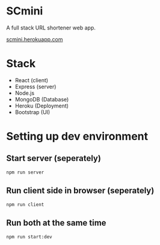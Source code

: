 # SCmini 
A full stack URL shortener web app.

[scmini.herokuapp.com](https://scmini.herokuapp.com/)
# Stack
* React (client)
* Express (server)
* Node.js
* MongoDB (Database)
* Heroku (Deployment)
* Bootstrap (UI)

# Setting up dev environment
## Start server (seperately)

`npm run server`

## Run client side in browser (seperately)

`npm run client`

## Run both at the same time 

`npm run start:dev`




